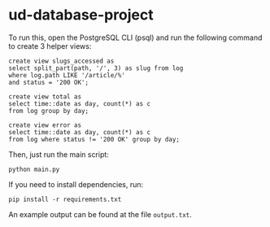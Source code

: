 # ud-database-project

To run this, open the PostgreSQL CLI (psql) and run the following
command to create 3 helper views:

```
create view slugs_accessed as
select split_part(path, '/', 3) as slug from log
where log.path LIKE '/article/%'
and status = '200 OK';

create view total as
select time::date as day, count(*) as c
from log group by day;

create view error as
select time::date as day, count(*) as c
from log where status != '200 OK' group by day;
```

Then, just run the main script:

```
python main.py
```

If you need to install dependencies, run:

```
pip install -r requirements.txt
```

An example output can be found at the file `output.txt`.